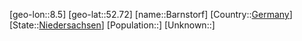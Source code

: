 ﻿---
location: [52.72,8.5]
type: City
tags:
- geo/City


SpocWebEntityId: 29030
isDeleted: false
confidential: public

---
[geo-lon::8.5]
[geo-lat::52.72]
[name::Barnstorf]
[Country::[Germany](geo/Continent/Europe/Germany.md)]
[State::[Niedersachsen](geo/Continent/Europe/Germany/Niedersachsen.md)]
[Population::]
[Unknown::]

